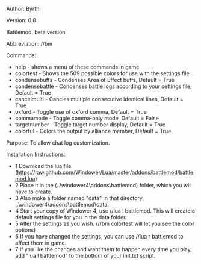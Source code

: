 Author: Byrth

Version: 0.8

Battlemod, beta version

Abbreviation: //bm

Commands:
* help - shows a menu of these commands in game
* colortest - Shows the 509 possible colors for use with the settings file
* condensebuffs - Condenses Area of Effect buffs, Default = True
* condensebattle - Condenses battle logs according to your settings file, Default = True
* cancelmulti - Cancles multiple consecutive identical lines, Default = True
* oxford - Toggle use of oxford comma, Default = True
* commamode - Toggle comma-only mode, Default = False
* targetnumber - Toggle target number display, Default = True
* colorful - Colors the output by alliance member, Default = True

Purpose: To allow chat log customization.

Installation Instructions:

* 1 Download the lua file. (https://raw.github.com/Windower/Lua/master/addons/battlemod/battlemod.lua)
* 2 Place it in the (..\windower4\addons\battlemod\) folder, which you will have to create.
* 3 Also make a folder named "data" in that directory, ..\windower4\addons\battlemod\data.
* 4 Start your copy of Windower 4, use //lua l battlemod. This will create a default settings file for you in the data folder.
* 5 Alter the settings as you wish. (//bm colortest will let you see the color options)
* 6 If you have changed the settings, you can use //lua r battlemod to affect them in game.
* 7 If you like the changes and want them to happen every time you play, add "lua l battlemod" to the bottom of your init.txt script.
